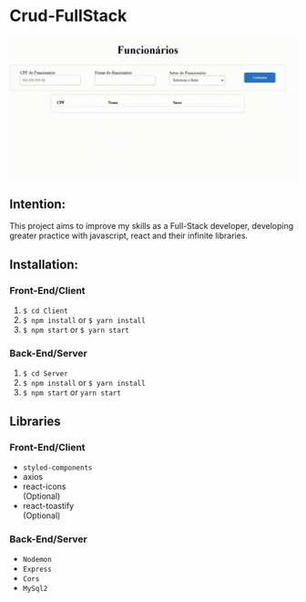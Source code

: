 # Crud-FullStack

<img src="Client/src/toReadme/crudVideogif.gif">

<h2>Intention:</h2>
This project aims to improve my skills as a Full-Stack developer,
developing greater practice with javascript, react and their infinite libraries.

<h2>Installation:</h2>

<h3>Front-End/Client</h3>

<ol>
  <li><code>$ cd Client</code></li>
  <li><code>$ npm install</code> or <code>$ yarn install</code></li>
  <li><code>$ npm start</code> or <code>$ yarn start</code></li>
</ol>


<h3>Back-End/Server</h3>

<ol>
  <li><code>$ cd Server</code></li>
  <li><code>$ npm install</code> or <code>$ yarn install</code></li>
  <li><code>$ npm start</code> or <code>yarn start</code></li>
</ol>


<h2>Libraries</h2>

<h3>Front-End/Client</h3>

<ul>
  <li><code>styled-components</code></li>
  <li>axios</li>
  <li>react-icons</li>(Optional)
  <li>react-toastify</li>(Optional)
</ul>

<h3>Back-End/Server</h3>

<ul>
  <li><code>Nodemon</code></li>
  <li><code>Express</code></li>
  <li><code>Cors</code></li>
  <li><code>MySql2</code></li>
</ul>
